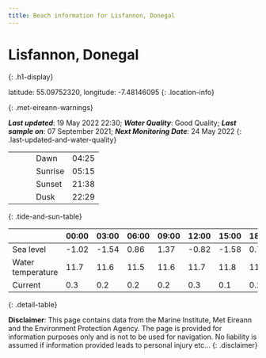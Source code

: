 ```yaml
---
title: Beach information for Lisfannon, Donegal
---
```

# Lisfannon, Donegal 
{: .h1-display}

latitude: 55.09752320, longitude: -7.48146095
{: .location-info}


{: .met-eireann-warnings}

___Last updated___: 19 May 2022 22:30; ___Water Quality___: Good Quality;
___Last sample on___: 07 September 2021; ___Next Monitoring Date___: 24 May 2022
{: .last-updated-and-water-quality}

|   |   |   |   |   |
|---|---|---|---|---|
|   |   |   | Dawn  | 04:25 |
|   |   |   | Sunrise  | 05:15 |
|   |   |   | Sunset  | 21:38 |
|   |   |   | Dusk  | 22:29 |
{: .tide-and-sun-table}

<div></div>

| | 00:00 | 03:00 | 06:00 | 09:00 | 12:00 | 15:00 | 18:00 | 21:00 |
|---|---|---|---|---|---|---|---|---|
| Sea level | -1.02 | -1.54 | 0.86 | 1.37| -0.82 | -1.58 | 0.76 | 1.74 |
| Water temperature | 11.7 | 11.6 | 11.5 | 11.6 | 11.7 | 11.8 | 11.9 | 11.9 |
| Current | 0.3 | 0.2 | 0.2 | 0.2 | 0.3| 0.1 | 0.2 | 0.1 |
{: .detail-table}

__Disclaimer__: This page contains data from the Marine Institute,
Met Eireann and the Environment Protection Agency. The page is provided for
information purposes only and is not to be used for navigation. No liability
is assumed if information provided leads to personal injury etc...
{: .disclaimer}